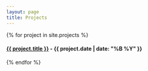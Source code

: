 ```yaml
---
layout: page
title: Projects
---
```


{% for project in site.projects %}
  <h4><a href="{{ project.url }}">{{ project.title }}</a> - {{ project.date | date: "%B %Y" }}</h4>

{% endfor %}
